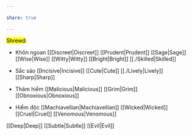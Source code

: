 ---  
share: true  
---  
<mark class="hltr-red">Shrewd</mark>:  
- Khôn ngoan [[Discreet|Discreet]] [[Prudent|Prudent]] [[Sage|Sage]] [[Wise|Wise]] [[Witty|Witty]] [[Bright|Bright]] [[./Skilled|Skilled]]  
- Sắc sảo [[Incisive|Incisive]] [[Cute|Cute]] [[./Lively|Lively]] [[Sharp|Sharp]]  
- Thâm hiểm [[Malicious|Malicious]] [[Grim|Grim]] [[Obnoxious|Obnoxious]]  
- Hiểm độc [[Machiavellian|Machiavellian]] [[Wicked|Wicked]] [[Cruel|Cruel]] [[Venomous|Venomous]]  
[[Deep|Deep]] [[Subtle|Subtle]] [[Evil|Evil]]